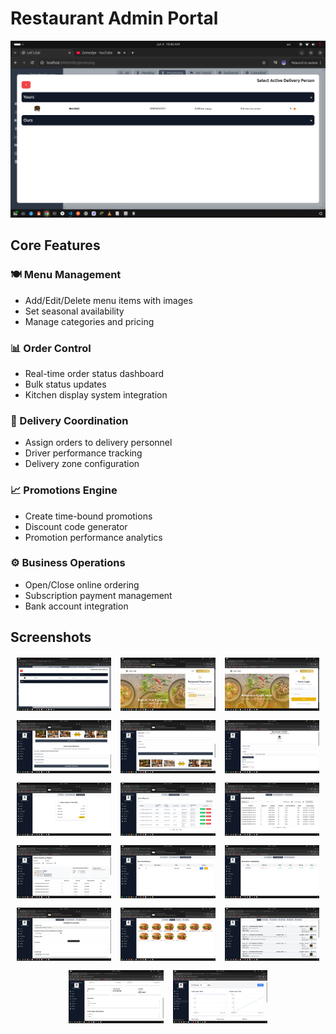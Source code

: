 # Restaurant Admin Portal

![Dashboard Preview](/public/1.png)

## Core Features

### 🍽️ Menu Management
- Add/Edit/Delete menu items with images
- Set seasonal availability
- Manage categories and pricing

### 📊 Order Control
- Real-time order status dashboard
- Bulk status updates
- Kitchen display system integration

### 🚀 Delivery Coordination
- Assign orders to delivery personnel
- Driver performance tracking
- Delivery zone configuration

### 📈 Promotions Engine
- Create time-bound promotions
- Discount code generator
- Promotion performance analytics

### ⚙️ Business Operations
- Open/Close online ordering
- Subscription payment management
- Bank account integration

## Screenshots

<div style="display: flex; flex-wrap: wrap; gap: 15px; justify-content: center; margin: 20px 0;">

  <!-- Management Screens -->
  <img src="/public/1.png" width="30%" alt="Admin Dashboard" />
  <img src="/public/2.png" width="30%" alt="Menu Editor" />
  <img src="/public/3.png" width="30%" alt="Order Queue" />
  
  <!-- Order Flow -->
  <img src="/public/4.png" width="30%" alt="Order Details" />
  <img src="/public/5.png" width="30%" alt="Delivery Assignment" />
  <img src="/public/6.png" width="30%" alt="Driver Management" />
  
  <!-- Financials -->
  <img src="/public/7.png" width="30%" alt="Promotion Creator" />
  <img src="/public/8.png" width="30%" alt="Sales Reports" />
  <img src="/public/9.png" width="30%" alt="Refund Processing" />
  
  <!-- Settings -->
  <img src="/public/10.png" width="30%" alt="Business Hours" />
  <img src="/public/11.png" width="30%" alt="Payment Settings" />
  <img src="/public/12.png" width="30%" alt="Subscription Management" />
  
  <!-- Analytics -->
  <img src="/public/13.png" width="30%" alt="Revenue Dashboard" />
  <img src="/public/14.png" width="30%" alt="Customer Insights" />
  <img src="/public/15.png" width="30%" alt="Inventory Reports" />
  
  <!-- Remaining Images -->
  <img src="/public/16.png" width="30%" alt="Staff Management" />
  <img src="/public/17.png" width="30%" alt="Notification Center" />

</div>
